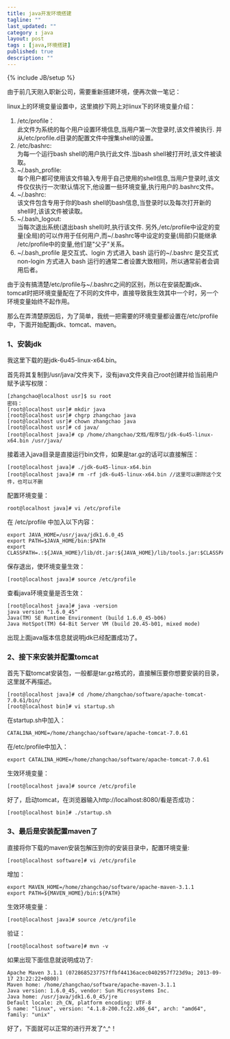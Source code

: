 ```yaml
---
title: java开发环境搭建
tagline: ""
last_updated: ""
category : java
layout: post
tags : [java,环境搭建]
published: true
description: ""
---
```

{% include JB/setup %}

由于前几天刚入职新公司，需要重新搭建环境，便再次做一笔记：  

linux上的环境变量设置中，这里摘抄下网上对linux下的环境变量介绍：  
1. /etc/profile：  
 此文件为系统的每个用户设置环境信息,当用户第一次登录时,该文件被执行. 并从/etc/profile.d目录的配置文件中搜集shell的设置。  
2. /etc/bashrc:  
为每一个运行bash shell的用户执行此文件.当bash shell被打开时,该文件被读取。  
3. ~/.bash_profile:  
 每个用户都可使用该文件输入专用于自己使用的shell信息,当用户登录时,该文件仅仅执行一次!默认情况下,他设置一些环境变量,执行用户的.bashrc文件。  
4. ~/.bashrc:  
该文件包含专用于你的bash shell的bash信息,当登录时以及每次打开新的shell时,该该文件被读取。  
5. ~/.bash_logout:  
当每次退出系统(退出bash shell)时,执行该文件. 另外,/etc/profile中设定的变量(全局)的可以作用于任何用户,而~/.bashrc等中设定的变量(局部)只能继承 /etc/profile中的变量,他们是"父子"关系。  
6. ~/.bash_profile 是交互式、login 方式进入 bash 运行的~/.bashrc 是交互式 non-login 方式进入 bash 运行的通常二者设置大致相同，所以通常前者会调用后者。  

由于没有搞清楚/etc/profile与~/.bashrc之间的区别，所以在安装配置jdk、tomcat时把环境变量配在了不同的文件中，直接导致我生效其中一个时，另一个环境变量始终不起作用。  

那么在弄清楚原因后，为了简单，我统一把需要的环境变量都设置在/etc/profile中，下面开始配置jdk、tomcat、maven。  

### 1、安装jdk  
我这里下载的是jdk-6u45-linux-x64.bin。  

首先将其复制到/usr/java/文件夹下，没有java文件夹自己root创建并给当前用户赋予读写权限：  

```shell
[zhangchao@localhost usr]$ su root
密码：
[root@localhost usr]# mkdir java
[root@localhost usr]# chgrp zhangchao java
[root@localhost usr]# chown zhangchao java
[root@localhost usr]# cd java/
[root@localhost java]# cp /home/zhangchao/文档/程序包/jdk-6u45-linux-x64.bin /usr/java/
```

接着进入java目录是直接运行bin文件，如果是tar.gz的话可以直接解压：  

```shell
[root@localhost java]# ./jdk-6u45-linux-x64.bin
[root@localhost java]# rm -rf jdk-6u45-linux-x64.bin //这里可以删除这个文件，也可以不删
```

配置环境变量：  

```shell
root@localhost java]# vi /etc/profile
```

在 /etc/profile 中加入以下内容：  

```shell
export JAVA_HOME=/usr/java/jdk1.6.0_45
export PATH=$JAVA_HOME/bin:$PATH
export CLASSPATH=.:${JAVA_HOME}/lib/dt.jar:${JAVA_HOME}/lib/tools.jar:$CLASSPATH
```

保存退出，使环境变量生效：  

```shell
[root@localhost java]# source /etc/profile
```

查看java环境变量是否生效：  

```shell
[root@localhost java]# java -version
java version "1.6.0_45"
Java(TM) SE Runtime Environment (build 1.6.0_45-b06)
Java HotSpot(TM) 64-Bit Server VM (build 20.45-b01, mixed mode)
```

出现上面java版本信息就说明jdk已经配置成功了。  

### 2、接下来安装并配置tomcat  
首先下载tomcat安装包，一般都是tar.gz格式的，直接解压要你想要安装的目录，这里就不再描述。  

```shell
[root@localhost java]# cd /home/zhangchao/software/apache-tomcat-7.0.61/bin/
[root@localhost bin]# vi startup.sh
```

在startup.sh中加入：  

```shell
CATALINA_HOME=/home/zhangchao/software/apache-tomcat-7.0.61
```

在/etc/profile中加入：  

```shell
export CATALINA_HOME=/home/zhangchao/software/apache-tomcat-7.0.61
```

生效环境变量：  

```shell
[root@localhost java]# source /etc/profile
```

好了，启动tomcat，在浏览器输入http://localhost:8080/看是否成功：  

```shell
[root@localhost bin]# ./startup.sh
```

### 3、最后是安装配置maven了  
直接将你下载的maven安装包解压到你的安装目录中，配置环境变量:  

```shell
[root@localhost software]# vi /etc/profile
```

增加：  

```shell
export MAVEN_HOME=/home/zhangchao/software/apache-maven-3.1.1
export PATH=${MAVEN_HOME}/bin:${PATH}
```

生效环境变量：  

```shell
[root@localhost java]# source /etc/profile
```

验证：  

```shell
[root@localhost software]# mvn -v
```

如果出现下面信息就说明成功了:  

```shell
Apache Maven 3.1.1 (0728685237757ffbf44136acec0402957f723d9a; 2013-09-17 23:22:22+0800)
Maven home: /home/zhangchao/software/apache-maven-3.1.1
Java version: 1.6.0_45, vendor: Sun Microsystems Inc.
Java home: /usr/java/jdk1.6.0_45/jre
Default locale: zh_CN, platform encoding: UTF-8
S name: "linux", version: "4.1.8-200.fc22.x86_64", arch: "amd64", family: "unix"
```

好了，下面就可以正常的进行开发了^_^！
